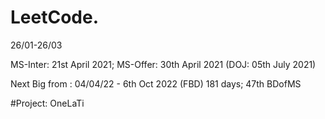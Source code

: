 # LeetCode.
26/01-26/03

MS-Inter: 21st April 2021; MS-Offer: 30th April 2021 (DOJ: 05th July 2021)

Next Big from : 04/04/22 - 6th Oct 2022 (FBD) 181 days; 47th BDofMS

#Project: OneLaTi
